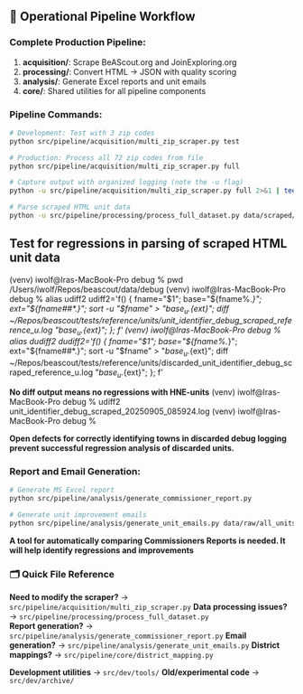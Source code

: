 ## 🚀 **Operational Pipeline Workflow**

### **Complete Production Pipeline:**
1. **acquisition/**: Scrape BeAScout.org and JoinExploring.org
2. **processing/**: Convert HTML → JSON with quality scoring  
3. **analysis/**: Generate Excel reports and unit emails
4. **core/**: Shared utilities for all pipeline components

### **Pipeline Commands:**
```bash
# Development: Test with 3 zip codes
python src/pipeline/acquisition/multi_zip_scraper.py test

# Production: Process all 72 zip codes from file
python src/pipeline/acquisition/multi_zip_scraper.py full

# Capture output with organized logging (note the -u flag)
python -u src/pipeline/acquisition/multi_zip_scraper.py full 2>&1 | tee data/logs/scraper_full_run_$(date +%Y%m%d_%H%M%S).log

# Parse scraped HTML unit data
python -u src/pipeline/processing/process_full_dataset.py data/scraped/20250905_000339/ 2>&1 | tee data/logs/process_full_run_$(date +%Y%m%d_%H%M%S).log
```

## Test for regressions in parsing of scraped HTML unit data
(venv) iwolf@Iras-MacBook-Pro debug % pwd
/Users/iwolf/Repos/beascout/data/debug
(venv) iwolf@Iras-MacBook-Pro debug % alias udiff2
udiff2='f() { fname="$1"; base="${fname%.*}"; ext="${fname##*.}"; sort -u "$fname" > "${base}_u.${ext}"; diff ~/Repos/beascout/tests/reference/units/unit_identifier_debug_scraped_reference_u.log "${base}_u.${ext}"; }; f'
(venv) iwolf@Iras-MacBook-Pro debug % alias dudiff2
dudiff2='f() { fname="$1"; base="${fname%.*}"; ext="${fname##*.}"; sort -u "$fname" > "${base}_u.${ext}"; diff ~/Repos/beascout/tests/reference/units/discarded_unit_identifier_debug_scraped_reference_u.log "${base}_u.${ext}"; }; f'

**No diff output means no regressions with HNE-units**
(venv) iwolf@Iras-MacBook-Pro debug % udiff2 unit_identifier_debug_scraped_20250905_085924.log
(venv) iwolf@Iras-MacBook-Pro debug % 

**Open defects for correctly identifying towns in discarded debug logging prevent successful regression analysis of discarded units.**

### **Report and Email Generation:**
```bash
# Generate MS Excel report
python src/pipeline/analysis/generate_commissioner_report.py

# Generate unit improvement emails
python src/pipeline/analysis/generate_unit_emails.py data/raw/all_units_comprehensive_scored.json "data/input/Key 3 08-22-2025.xlsx"
```

**A tool for automatically comparing Commissioners Reports is needed. It will help identify regressions and improvements**

### **🗂️ Quick File Reference**

**Need to modify the scraper?** → `src/pipeline/acquisition/multi_zip_scraper.py`
**Data processing issues?** → `src/pipeline/processing/process_full_dataset.py`  
**Report generation?** → `src/pipeline/analysis/generate_commissioner_report.py`
**Email generation?** → `src/pipeline/analysis/generate_unit_emails.py`
**District mappings?** → `src/pipeline/core/district_mapping.py`

**Development utilities** → `src/dev/tools/`
**Old/experimental code** → `src/dev/archive/`
